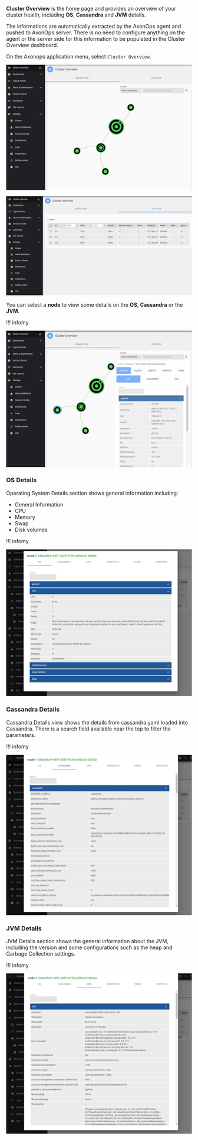 
**Cluster Overview** is the home page and provides an overview of your cluster health, including **OS**, **Cassandra** and **JVM** details.

The informations are automatically extracted by the AxonOps agent and pushed to AxonOps server. There is no need to configure anything on the agent or the server side for this information to be populated in the Cluster Overview dashboard.


On the Axonops application menu, select `Cluster Overview`.

![](./0.JPG)

![](./1.JPG)

You can select a **node** to view some details on the **OS**, **Cassandra** or the **JVM**.

!!! infomy

![](./2.JPG)


### OS Details
Operating System Details section shows general information including:

* General Information
* CPU
* Memory
* Swap
* Disk volumes

!!! infomy

![](./3.JPG)


### Cassandra Details
Cassandra Details view shows the details from cassandra.yaml loaded into Cassandra. There is a search field available near the top to filter the parameters.

!!! infomy

![](./4.JPG)



### JVM Details
JVM Details section shows the general information about the JVM, including the version and some configurations such as the heap and Garbage Collection settings.

!!! infomy

![](./5.JPG)